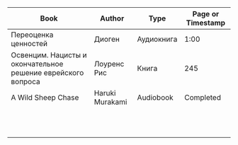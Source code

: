 
| Book                                                         | Author          | Type       | Page or Timestamp |
| ------------------------------------------------------------ | --------------- | ---------- | ----------------- |
| Переоценка ценностей                                        | Диоген          | Аудиокнига | 1:00              |
| Освенцим. Нацисты и окончательное решение еврейского вопроса | Лоуренс Рис     | Книга      | 245               |
| A Wild Sheep Chase                                           | Haruki Murakami | Audiobook  | Completed         |
|                                                              |                 |            |                   |
|                                                              |                 |            |                   |
|                                                              |                 |            |                   |
|                                                              |                 |            |                   |
|                                                              |                 |            |                   |
|                                                              |                 |            |                   |
|                                                              |                 |            |                   |
|                                                              |                 |            |                   |
|                                                              |                 |            |                   |
|                                                              |                 |            |                   |
|                                                              |                 |            |                   |
